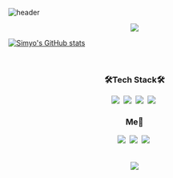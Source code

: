 ![header](https://capsule-render.vercel.app/api?type=wave&color=000000&height=300&section=header&text=HyojuSim&fontSize=90&fontColor=ffffff)


<p align="center">
    <img src="https://github-readme-stats.vercel.app/api?username=simyoju&title_color=000000"/>
 </p>
    
[![Simyo's GitHub stats](https://github-readme-stats.vercel.app/api?username=simyoju&title_color=000000)](https://github.com/Simyo/github-readme-stats)

</br>

<h3 align="center"> 🛠Tech Stack🛠 </h3>

<p align="center">
    <img src="https://img.shields.io/badge/iOS-000000?style=flat-square&logo=iOS&logoColor=white"/></a>&nbsp
    <img src="https://img.shields.io/badge/Xcode-147EFB?style=flat-square&logo=Xcode&logoColor=white"/></a>&nbsp
    <img src="https://img.shields.io/badge/Swift-FA7343?style=flat-square&logo=Swift&logoColor=white"/></a>&nbsp
    <img src="https://img.shields.io/badge/Python-3766AB?style=flat-square&logo=Python&logoColor=white"></a>&nbsp
    
<h3 align="center"> Me💬</h3>
<p align="center">
   <a href="https://www.instagram.com/ios_recode/">
   <img src="https://img.shields.io/badge/Instagram-0B2C4A?style=flat-square&logo=Instagram&logoColor=white"/></a>&nbsp
   <a href="https://www.instagram.com/sii.myo/">
   <img src="https://img.shields.io/badge/Instagram-7A1FA2?style=flat-square&logo=Instagram&logoColor=white"/></a>&nbsp
   <a href="https://dawnofspring.oopy.io/">
   <img src="https://img.shields.io/badge/Notion-000000?style=flat-square&logo=Notion&logoColor=white"/></a>&nbsp
    
 </br>
 </br>
 </br>

<img src="https://hits.seeyoufarm.com/api/count/incr/badge.svg?url=https%3A%2F%2Fgithub.com%2Fsimyoju%2Fhit-counter&count_bg=%23000000&title_bg=%23000000&icon=&icon_color=%23E7E7E7&title=hits&edge_flat=false"/>


